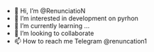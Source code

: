- 👋 Hi, I’m @RenunciatioN
- 👀 I’m interested in development on pyrhon
- 🌱 I’m currently learning ...
- 💞️ I’m looking to collaborate 
- 📫 How to reach me Telegram @renuncation1

<!---
RenunciatioN/RenunciatioN is a ✨ special ✨ repository because its `README.md` (this file) appears on your GitHub profile.
You can click the Preview link to take a look at your changes.
--->
